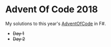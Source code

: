# Advent Of Code 2018

My solutions to this year's [AdventOfCode](https://adventofcode.com/) in F#.

- ~~Day 1~~
- ~~Day 2~~
